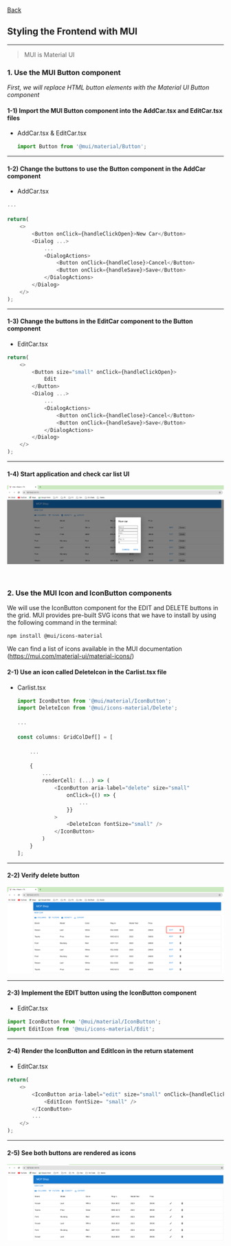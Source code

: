 [Back](README.md)

## Styling the Frontend with MUI

<hr>


> MUI is Material UI

### 1. Use the MUI Button component

_First, we will replace HTML button elements with the Material UI Button component_


#### 1-1) Import the MUI Button component into the AddCar.tsx and EditCar.tsx files
- AddCar.tsx & EditCar.tsx
    ```typescript
    import Button from '@mui/material/Button';
    ```

<hr>

#### 1-2) Change the buttons to use the Button component in the AddCar component

- AddCar.tsx
```typescript
...

return(
    <>
        <Button onClick={handleClickOpen}>New Car</Button>
        <Dialog ...>
            ...
            <DialogActions>
                <Button onClick={handleClose}>Cancel</Button>
                <Button onClick={handleSave}>Save</Button>
            </DialogActions>
        </Dialog>
    </>
);
```

<hr>


#### 1-3) Change the buttons in the EditCar component to the Button component

- EditCar.tsx
```typescript
return(
    <>
        <Button size="small" onClick={handleClickOpen}>
            Edit
        </Button>
        <Dialog ...>
            ...
            <DialogActions>
                <Button onClick={handleClose}>Cancel</Button>
                <Button onClick={handleSave}>Save</Button>
            </DialogActions>
        </Dialog>
    </>
);
```

<hr>

#### 1-4) Start application and check car list UI

![add mui button](https://github.com/Elliot518/mcp-oss-tech/blob/main/frontend/react/add_mui.png?raw=true)


&nbsp;

### 2. Use the MUI Icon and IconButton components

We will use the IconButton component for the EDIT and DELETE buttons in the 
grid. MUI provides pre-built SVG icons that we have to install by using the following command in the terminal:
```shell
npm install @mui/icons-material
```

We can find a list of icons available in the MUI documentation (https://mui.com/material-ui/material-icons/)

#### 2-1) Use an icon called DeleteIcon in the Carlist.tsx file
- Carlist.tsx
    ```typescript
    import IconButton from '@mui/material/IconButton';
    import DeleteIcon from '@mui/icons-material/Delete';

    ...

    const columns: GridColDef[] = [
        
        ...

        {
            ...
            renderCell: (...) => (
                <IconButton aria-label="delete" size="small"
                    onClick={() => {
                        ...
                    }}
                >
                    <DeleteIcon fontSize="small" />
                </IconButton>        
            )
        }
    ];
    ```
<hr>

#### 2-2) Verify delete button

![verify delete button](https://github.com/Elliot518/mcp-oss-tech/blob/main/frontend/react/mui_delete.png?raw=true)


<hr>

#### 2-3) Implement the EDIT button using the IconButton component

- EditCar.tsx
```typescript
import IconButton from '@mui/material/IconButton';
import EditIcon from '@mui/icons-material/Edit';
```

<hr>

#### 2-4) Render the IconButton and EditIcon in the return statement

- EditCar.tsx
```typescript
return(
    <>
        <IconButton aria-label="edit" size="small" onClick={handleClickOpen}>
            <EditIcon fontSize= "small" />
        </IconButton>      
        ...
    </>
);
```

<hr>

#### 2-5) See both buttons are rendered as icons

![icon button](https://github.com/Elliot518/mcp-oss-tech/blob/main/frontend/react/icon_buttons.png?raw=true)

